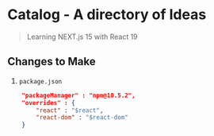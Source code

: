 # Catalog - A directory of Ideas
> Learning NEXT.js 15 with React 19

## Changes to Make
1. `package.json`

```json
    "packageManager" : "npm@10.5.2",
    "overrides" : {
        "react" : "$react",
        "react-dom" : "$react-dom"
    }
```